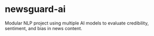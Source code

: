 # newsguard-ai
Modular NLP project using multiple AI models to evaluate credibility, sentiment, and bias in news content.
